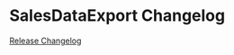 # SalesDataExport Changelog

[Release Changelog](https://github.com/spryker/sales-data-export/releases)
